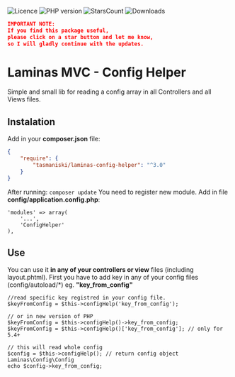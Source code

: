 ![Licence](https://img.shields.io/github/license/tasmaniski/laminas-config-helper) 
![PHP version](https://img.shields.io/packagist/php-v/tasmaniski/laminas-config-helper)
![StarsCount](https://img.shields.io/github/stars/tasmaniski/laminas-config-helper)
![Downloads](https://img.shields.io/packagist/dt/tasmaniski/laminas-config-helper)

```json
IMPORTANT NOTE: 
If you find this package useful, 
please click on a star button and let me know, 
so I will gladly continue with the updates.
```

# Laminas MVC - Config Helper

Simple and small lib for reading a config array in all Controllers and all Views files.

## Instalation 

Add in your **composer.json** file: 

```json
{
    "require": {
        "tasmaniski/laminas-config-helper": "^3.0"
    }
}
```
After running: `composer update`
You need to register new module. Add in file **config/application.config.php**: 

```
'modules' => array(
    '...',
    'ConfigHelper'
),
```

## Use
You can use it **in any of your controllers or view** files (including layout.phtml). 
First you have to add key in any of your config files (config/autoload/\*) eg. **"key_from_config"**

```
//read specific key registred in your config file.
$keyFromConfig = $this->configHelp('key_from_config');

// or in new version of PHP
$keyFromConfig = $this->configHelp()->key_from_config;
$keyFromConfig = $this->configHelp()['key_from_config']; // only for 5.4+

// this will read whole config
$config = $this->configHelp(); // return config object Laminas\Config\Config
echo $config->key_from_config;
```





